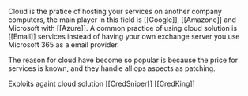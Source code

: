 Cloud is the pratice of hosting your services on another company computers, the main player in this field is [[Google]], [[Amazone]] and Microsoft with [[Azure]].
A common practice of using cloud solution is [[Email]] services instead of having your own exchange server you use Microsoft 365 as a email provider. 

The reason for cloud have become so popular is because the price for services is known, and they handle all ops aspects as patching. 

Exploits againt cloud solution 
[[CredSniper]]
[[CredKing]]